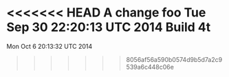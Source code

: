 <<<<<<< HEAD
A change
foo
Tue Sep 30 22:20:13 UTC 2014
Build 4t
=======
Mon Oct  6 20:13:32 UTC 2014
>>>>>>> 8056af56a590b0574d9b5d7a2c9539a6c448c06e
